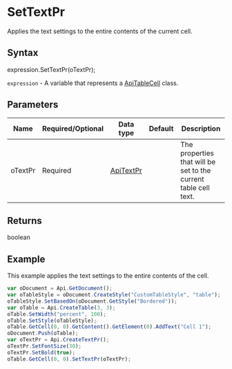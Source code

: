 # SetTextPr

Applies the text settings to the entire contents of the current cell.

## Syntax

expression.SetTextPr(oTextPr);

`expression` - A variable that represents a [ApiTableCell](../ApiTableCell.md) class.

## Parameters

| **Name** | **Required/Optional** | **Data type** | **Default** | **Description** |
| ------------- | ------------- | ------------- | ------------- | ------------- |
| oTextPr | Required | [ApiTextPr](../../ApiTextPr/ApiTextPr.md) |  | The properties that will be set to the current table cell text. |

## Returns

boolean

## Example

This example applies the text settings to the entire contents of the cell.

```javascript
var oDocument = Api.GetDocument();
var oTableStyle = oDocument.CreateStyle("CustomTableStyle", "table");
oTableStyle.SetBasedOn(oDocument.GetStyle("Bordered"));
var oTable = Api.CreateTable(3, 3);
oTable.SetWidth("percent", 100);
oTable.SetStyle(oTableStyle);
oTable.GetCell(0, 0).GetContent().GetElement(0).AddText("Cell 1");
oDocument.Push(oTable);
var oTextPr = Api.CreateTextPr();
oTextPr.SetFontSize(30);
oTextPr.SetBold(true);
oTable.GetCell(0, 0).SetTextPr(oTextPr);
```
